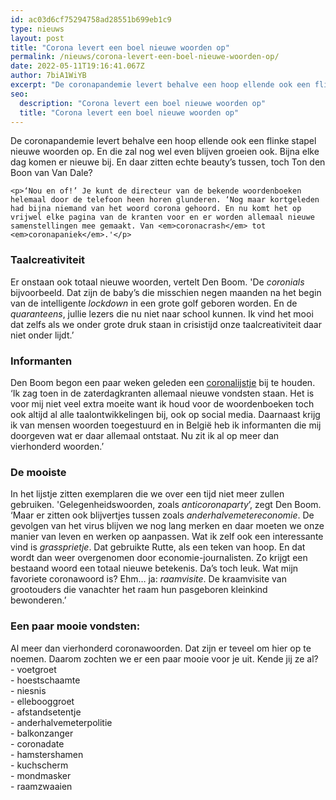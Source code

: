 ```yaml
---
id: ac03d6cf75294758ad28551b699eb1c9
type: nieuws
layout: post
title: "Corona levert een boel nieuwe woorden op"
permalink: /nieuws/corona-levert-een-boel-nieuwe-woorden-op/
date: 2022-05-11T19:16:41.067Z
author: 7biA1WiYB
excerpt: "De coronapandemie levert behalve een hoop ellende ook een flinke stapel nieuwe woorden op. En die zal nog wel even blijven groeien ook. Bijna elke dag komen er nieuwe bij. En daar zitten echte beauty’s tussen, toch Ton den Boon van Van Dale?  "
seo:
  description: "Corona levert een boel nieuwe woorden op"
  title: "Corona levert een boel nieuwe woorden op"
---
```

De coronapandemie levert behalve een hoop ellende ook een flinke stapel nieuwe woorden op. En die zal nog wel even blijven groeien ook. Bijna elke dag komen er nieuwe bij. En daar zitten echte beauty’s tussen, toch Ton den Boon van Van Dale?  

    <p>‘Nou en of!’ Je kunt de directeur van de bekende woordenboeken helemaal door de telefoon heen horen glunderen. ‘Nog maar kortgeleden had bijna niemand van het woord corona gehoord. En nu komt het op vrijwel elke pagina van de kranten voor en er worden allemaal nieuwe samenstellingen mee gemaakt. Van <em>coronacrash</em> tot <em>coronapaniek</em>.'</p>
<h3>Taalcreativiteit</h3>
<p>Er onstaan ook totaal nieuwe woorden, vertelt Den Boom. 'De <em>coronials</em> bijvoorbeeld. Dat zijn de baby’s die misschien negen maanden na het begin van de intelligente <em>lockdown</em> in een grote golf geboren worden. En de <em>quaranteens</em>, jullie lezers die nu niet naar school kunnen. Ik vind het mooi dat zelfs als we onder grote druk staan in crisistijd onze taalcreativiteit daar niet onder lijdt.’</p>
<h3>Informanten</h3>
<p>Den Boom begon een paar weken geleden een <a href="https://www.taalbank.nl/2020/03/14/coronawoordenboek/" target="_blank">coronalijstje</a> bij te houden. ‘Ik zag toen in de zaterdagkranten allemaal nieuwe vondsten staan. Het is voor mij niet veel extra moeite want ik houd voor de woordenboeken toch ook altijd al alle taalontwikkelingen bij, ook op social media. Daarnaast krijg ik van mensen woorden toegestuurd en in België heb ik informanten die mij doorgeven wat er daar allemaal ontstaat. Nu zit ik al op meer dan vierhonderd woorden.’</p>
<h3>De mooiste</h3>
<p>In het lijstje zitten exemplaren die we over een tijd niet meer zullen gebruiken. 'Gelegenheidswoorden, zoals <em>anticoronaparty</em>’, zegt Den Boom. ‘Maar er zitten ook blijvertjes tussen zoals <em>anderhalvemetereconomie</em>. De gevolgen van het virus blijven we nog lang merken en daar moeten we onze manier van leven en werken op aanpassen. Wat ik zelf ook een interessante vind is <em>grassprietje</em>. Dat gebruikte Rutte, als een teken van hoop. En dat wordt dan weer overgenomen door economie-journalisten. Zo krijgt een bestaand woord een totaal nieuwe betekenis. Da’s toch leuk. Wat mijn favoriete coronawoord is? Ehm… ja: <em>raamvisite</em>. De kraamvisite van grootouders die vanachter het raam hun pasgeboren kleinkind bewonderen.’</p>
<h3>Een paar mooie vondsten:</h3>
<p>Al meer dan vierhonderd coronawoorden. Dat zijn er teveel om hier op te noemen. Daarom zochten we er een paar mooie voor je uit. Kende jij ze al?<br>- voetgroet<br>- hoestschaamte<br>- niesnis<br>- ellebooggroet<br>- afstandsetentje<br>- anderhalvemeterpolitie<br>- balkonzanger<br>- coronadate<br>- hamstershamen<br>- kuchscherm<br>- mondmasker<br>- raamzwaaien</p>  
